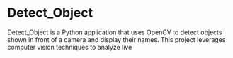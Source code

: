 # Detect_Object

Detect_Object is a Python application that uses OpenCV to detect objects shown in front of a camera and display their names. This project leverages computer vision techniques to analyze live
